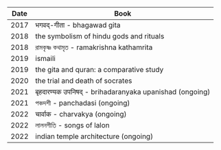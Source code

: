 | Date  | Book |
| ------------- | ------------- |
| 2017  | भगवद्-गीता - bhagawad gita  |
| 2018  | the symbolism of hindu gods and rituals| 
| 2018  | রামকৃষ্ণ কথামৃত - ramakrishna kathamrita |
| 2019  | ismaili |
| 2019  | the gita and quran: a comparative study
| 2020  | the trial and death of socrates |
| 2021  | बृहदारण्यक उपनिषद् - brihadaranyaka upanishad (ongoing) |
| 2021  | পঞ্চদশী - panchadasi (ongoing) |
| 2022  | चार्वाक - charvakya (ongoing) |
| 2022  | লালনগীতি - songs of lalon |
| 2022  | indian temple architecture (ongoing) |
